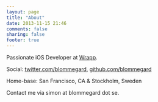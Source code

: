 ```yaml
---
layout: page
title: "About"
date: 2013-11-15 21:46
comments: false
sharing: false
footer: true
---
```


Passionate iOS Developer at [Wrapp](http://wrapp.com).

Social: [twitter.com/blommegard](http://twitter.com/blommegard), [github.com/blommegard](http://github.com/blommegard)

Home-base: San Francisco, CA & Stockholm, Sweden

Contact me via simon at blommegard dot se.
